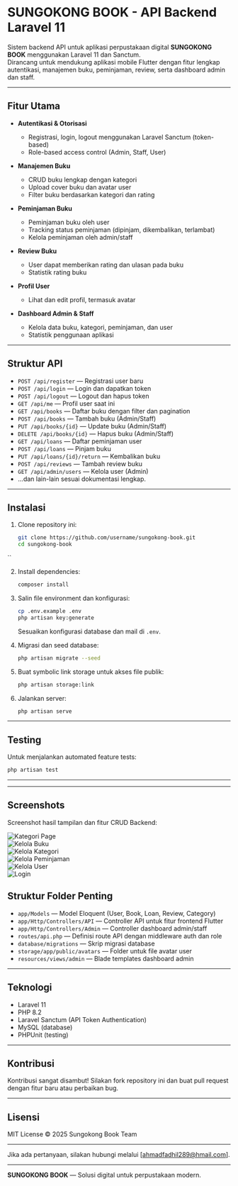 
# SUNGOKONG BOOK - API Backend Laravel 11

Sistem backend API untuk aplikasi perpustakaan digital **SUNGOKONG BOOK** menggunakan Laravel 11 dan Sanctum.  
Dirancang untuk mendukung aplikasi mobile Flutter dengan fitur lengkap autentikasi, manajemen buku, peminjaman, review, serta dashboard admin dan staff.

---

## Fitur Utama

- **Autentikasi & Otorisasi**
  - Registrasi, login, logout menggunakan Laravel Sanctum (token-based)
  - Role-based access control (Admin, Staff, User)

- **Manajemen Buku**
  - CRUD buku lengkap dengan kategori
  - Upload cover buku dan avatar user
  - Filter buku berdasarkan kategori dan rating

- **Peminjaman Buku**
  - Peminjaman buku oleh user
  - Tracking status peminjaman (dipinjam, dikembalikan, terlambat)
  - Kelola peminjaman oleh admin/staff

- **Review Buku**
  - User dapat memberikan rating dan ulasan pada buku
  - Statistik rating buku

- **Profil User**
  - Lihat dan edit profil, termasuk avatar

- **Dashboard Admin & Staff**
  - Kelola data buku, kategori, peminjaman, dan user
  - Statistik penggunaan aplikasi

---

## Struktur API

- `POST /api/register` — Registrasi user baru
- `POST /api/login` — Login dan dapatkan token
- `POST /api/logout` — Logout dan hapus token
- `GET /api/me` — Profil user saat ini
- `GET /api/books` — Daftar buku dengan filter dan pagination
- `POST /api/books` — Tambah buku (Admin/Staff)
- `PUT /api/books/{id}` — Update buku (Admin/Staff)
- `DELETE /api/books/{id}` — Hapus buku (Admin/Staff)
- `GET /api/loans` — Daftar peminjaman user
- `POST /api/loans` — Pinjam buku
- `PUT /api/loans/{id}/return` — Kembalikan buku
- `POST /api/reviews` — Tambah review buku
- `GET /api/admin/users` — Kelola user (Admin)
- ...dan lain-lain sesuai dokumentasi lengkap.

---

## Instalasi

1. Clone repository ini:
   ```bash
   git clone https://github.com/username/sungokong-book.git
   cd sungokong-book
``

2. Install dependencies:

   ```bash
   composer install
   ```

3. Salin file environment dan konfigurasi:

   ```bash
   cp .env.example .env
   php artisan key:generate
   ```

   Sesuaikan konfigurasi database dan mail di `.env`.

4. Migrasi dan seed database:

   ```bash
   php artisan migrate --seed
   ```

5. Buat symbolic link storage untuk akses file publik:

   ```bash
   php artisan storage:link
   ```

6. Jalankan server:

   ```bash
   php artisan serve
   ```

---

## Testing

Untuk menjalankan automated feature tests:

```bash
php artisan test
```

---

---

## Screenshots

Screenshot hasil tampilan dan fitur CRUD Backend:



![Kategori Page](public/screenshots/Kategori_Page.png)  
![Kelola Buku](public/screenshots/kelola_buku.png)  
![Kelola Kategori](public/screenshots/kelola_kategori.png)  
![Kelola Peminjaman](public/screenshots/kelola_peminjaman.png)  
![Kelola User](public/screenshots/kelola_user.png)  
![Login](public/screenshots/login.png)


## Struktur Folder Penting

* `app/Models` — Model Eloquent (User, Book, Loan, Review, Category)
* `app/Http/Controllers/API` — Controller API untuk fitur frontend Flutter
* `app/Http/Controllers/Admin` — Controller dashboard admin/staff
* `routes/api.php` — Definisi route API dengan middleware auth dan role
* `database/migrations` — Skrip migrasi database
* `storage/app/public/avatars` — Folder untuk file avatar user
* `resources/views/admin` — Blade templates dashboard admin

---

## Teknologi

* Laravel 11
* PHP 8.2
* Laravel Sanctum (API Token Authentication)
* MySQL (database)
* PHPUnit (testing)

---

## Kontribusi

Kontribusi sangat disambut! Silakan fork repository ini dan buat pull request dengan fitur baru atau perbaikan bug.

---

## Lisensi

MIT License © 2025 Sungokong Book Team

---

Jika ada pertanyaan, silakan hubungi melalui \[[ahmadfadhil289@hmail.com](mailto:ahmadfadhil289@gmail.com)].

---

**SUNGOKONG BOOK** — Solusi digital untuk perpustakaan modern.

```

